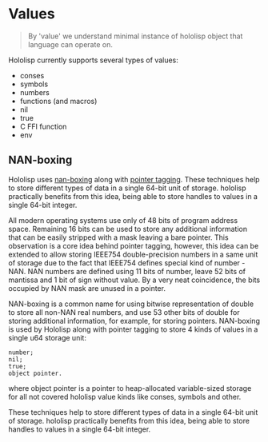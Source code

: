 # Values

> By 'value' we understand minimal instance of hololisp object that language can operate on.

Hololisp currently supports several types of values:
* conses
* symbols
* numbers
* functions (and macros)
* nil
* true
* C FFI function
* env

## NAN-boxing 

Hololisp uses [nan-boxing](https://leonardschuetz.ch/blog/nan-boxing/) along with [pointer tagging](https://en.wikipedia.org/wiki/Tagged_pointer). These techniques help to store different types of data in a single 64-bit unit of storage. hololisp practically benefits from this idea, being able to store handles to values in a single 64-bit integer.

All modern operating systems use only of 48 bits of program address space. Remaining 16 bits can be used to store any additional information that can be easily stripped with a mask leaving a bare pointer. This observation is a core idea behind pointer tagging, however, this idea can be extended to allow storing IEEE754 double-precision numbers in a same unit of storage due to the fact that IEEE754 defines special kind of number - NAN.
NAN numbers are defined using 11 bits of number, leave 52 bits of mantissa and 1 bit of sign without value. By a very neat coincidence, the bits occupied by NAN mask are unused in a pointer.

NAN-boxing is a common name for using bitwise representation of double to store all non-NAN real numbers, and use 53 other bits of double for storing additional information, for example, for storing pointers.
NAN-boxing is used by Hololisp along with pointer tagging to store 4 kinds of values in a single u64 storage unit:

    number;
    nil;
    true;
    object pointer.

where object pointer is a pointer to heap-allocated variable-sized storage for all not covered hololisp value kinds like conses, symbols and other.

These techniques help to store different types of data in a single 64-bit unit of storage. hololisp practically benefits from this idea, being able to store handles to values in a single 64-bit integer.